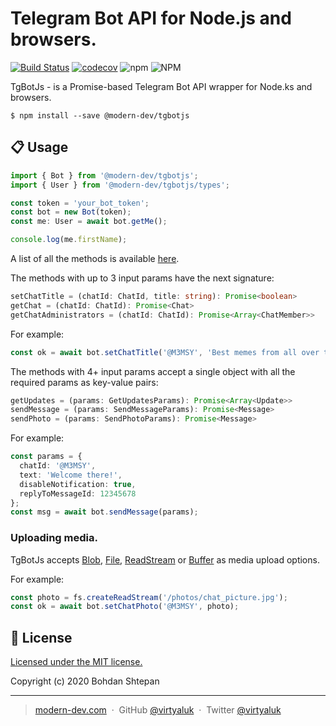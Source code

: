 Telegram Bot API for Node.js and browsers.
==========================================

[![Build Status](https://travis-ci.org/modern-dev/tgbotjs.svg?branch=master)](https://travis-ci.org/modern-dev/tgbotjs)
[![codecov](https://codecov.io/gh/modern-dev/tgbotjs/branch/master/graph/badge.svg)](https://codecov.io/gh/modern-dev/tgbotjs)
![npm](https://img.shields.io/npm/v/@modern-dev/tgbotjs)
![NPM](https://img.shields.io/npm/l/@modern-dev/tgbotjs)

TgBotJs - is a Promise-based Telegram Bot API wrapper for Node.ks and browsers.

```shell script
$ npm install --save @modern-dev/tgbotjs
```

## :clipboard: Usage

```typescript
import { Bot } from '@modern-dev/tgbotjs';
import { User } from '@modern-dev/tgbotjs/types';

const token = 'your_bot_token';
const bot = new Bot(token);
const me: User = await bot.getMe();

console.log(me.firstName);
```

A list of all the methods is available [here](https://core.telegram.org/bots/api).

The methods with up to 3 input params have the next signature:
```typescript
setChatTitle = (chatId: ChatId, title: string): Promise<boolean>
getChat = (chatId: ChatId): Promise<Chat>
getChatAdministrators = (chatId: ChatId): Promise<Array<ChatMember>>
```

For example:

```typescript
const ok = await bot.setChatTitle('@M3MSY', 'Best memes from all over the internet.');
```

The methods with 4+ input params accept a single object with all the required params as key-value pairs:

```typescript
getUpdates = (params: GetUpdatesParams): Promise<Array<Update>>
sendMessage = (params: SendMessageParams): Promise<Message>
sendPhoto = (params: SendPhotoParams): Promise<Message>
```

For example:
```typescript
const params = {
  chatId: '@M3MSY',
  text: 'Welcome there!',
  disableNotification: true,
  replyToMessageId: 12345678
};
const msg = await bot.sendMessage(params);
```

### Uploading media.

TgBotJs accepts [Blob](https://developer.mozilla.org/en-US/docs/Web/API/Blob), [File](https://developer.mozilla.org/en-US/docs/Web/API/File), [ReadStream](https://nodejs.org/api/fs.html#fs_class_fs_readstream) or [Buffer](https://nodejs.org/api/buffer.html) as media upload options.

For example:

```typescript
const photo = fs.createReadStream('/photos/chat_picture.jpg');
const ok = await bot.setChatPhoto('@M3MSY', photo);
```

## :green_book: License

[Licensed under the MIT license.](https://github.com/modern-dev/tgbotjs/blob/master/LICENSE)

Copyright (c) 2020 Bohdan Shtepan

---

> [modern-dev.com](http://modern-dev.com) &nbsp;&middot;&nbsp;
> GitHub [@virtyaluk](https://github.com/virtyaluk) &nbsp;&middot;&nbsp;
> Twitter [@virtyaluk](https://twitter.com/virtyaluk)